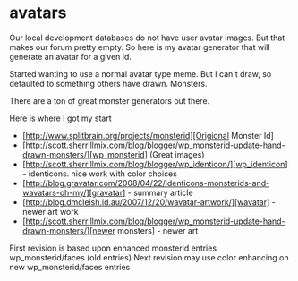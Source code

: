 # avatars

Our local development databases do not have user avatar images. But that makes our forum pretty empty. So here is my avatar generator that will generate an avatar for a given id.

Started wanting to use a normal avatar type meme. But I can't draw, so defaulted to something others have drawn. Monsters.

There are a ton of great monster generators out there.

Here is where I got my start

  * [http://www.splitbrain.org/projects/monsterid][Origional Monster Id]
  * [http://scott.sherrillmix.com/blog/blogger/wp_monsterid-update-hand-drawn-monsters/][wp_monsterid] (Great images)
  * [http://scott.sherrillmix.com/blog/blogger/wp_identicon/][wp_identicon] - identicons. nice work with color choices
  * [http://blog.gravatar.com/2008/04/22/identicons-monsterids-and-wavatars-oh-my/][gravatar] - summary article
  * [http://blog.dmcleish.id.au/2007/12/20/wavatar-artwork/][wavatar] - newer art work
  * [http://scott.sherrillmix.com/blog/blogger/wp_monsterid-update-hand-drawn-monsters/][newer monsters] - newer art

First revision is based upon enhanced monsterid entries wp_monsterid/faces (old entries)
Next revision may use color enhancing on new wp_monsterid/faces entries